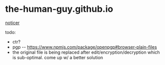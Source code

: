 # the-human-guy.github.io

[noticer](https://the-human-guy.github.io/noticer)

todo:
- ctr?
- pgp -- https://www.npmjs.com/package/openpgp#browser-plain-files
- the original file is being replaced after edit/encryption/decryption which is sub-optimal. come up w/ a better solution
